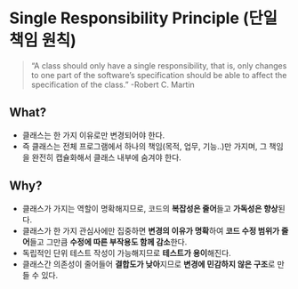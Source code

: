 # Single Responsibility Principle (단일 책임 원칙)

> “A class should only have a single responsibility, that is, only changes to one part of the software’s specification should be able to affect the specification of the class.” -Robert C. Martin

## What?
- 클래스는 한 가지 이유로만 변경되어야 한다.
- 즉 클래스는 전체 프로그램에서 하나의 책임(목적, 업무, 기능..)만 가지며, 그 책임을 완전히 캡슐화해서 클래스 내부에 숨겨야 한다.

## Why?
- 클래스가 가지는 역할이 명확해지므로, 코드의 **복잡성은 줄어**들고 **가독성은 향상**된다.
- 클래스가 한 가지 관심사에만 집중하면 **변경의 이유가 명확**하여 **코드 수정 범위가 줄어**들고 그만큼 **수정에 따른 부작용도 함께 감소**한다.
- 독립적인 단위 테스트 작성이 가능해지므로 **테스트가 용이**해진다.
- 클래스간 의존성이 줄어들어 **결합도가 낮아**지므로 **변경에 민감하지 않은 구조**로 만들 수 있다.
